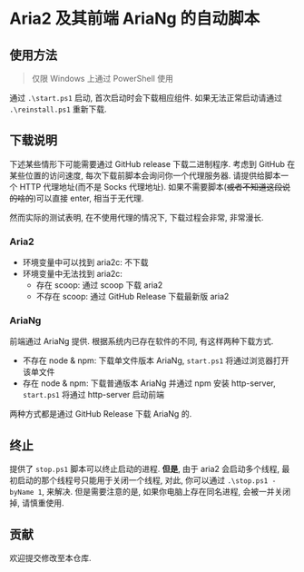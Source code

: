 # Aria2 及其前端 AriaNg 的自动脚本

## 使用方法

> 仅限 Windows 上通过 PowerShell 使用

通过 `.\start.ps1` 启动, 首次启动时会下载相应组件. 如果无法正常启动请通过 `.\reinstall.ps1` 重新下载.

## 下载说明

下述某些情形下可能需要通过 GitHub release 下载二进制程序. 考虑到 GitHub 在某些位置的访问速度, 每次下载前脚本会询问你一个代理服务器. 请提供给脚本一个 HTTP 代理地址(而不是 Socks 代理地址). 如果不需要脚本(~~或者不知道这段说的啥的~~)可以直接 enter, 相当于无代理.

然而实际的测试表明, 在不使用代理的情况下, 下载过程会非常, 非常漫长.

### Aria2

- 环境变量中可以找到 aria2c: 不下载
- 环境变量中无法找到 aria2c:
  - 存在 scoop: 通过 scoop 下载 aria2
  - 不存在 scoop: 通过 GitHub Release 下载最新版 aria2

### AriaNg

前端通过 AriaNg 提供. 根据系统内已存在软件的不同, 有这样两种下载方式.

- 不存在 node & npm: 下载单文件版本 AriaNg, `start.ps1` 将通过浏览器打开该单文件
- 存在 node & npm: 下载普通版本 AriaNg 并通过 npm 安装 http-server, `start.ps1` 将通过 http-server 启动前端

两种方式都是通过 GitHub Release 下载 AriaNg 的.

## 终止

提供了 `stop.ps1` 脚本可以终止启动的进程. **但是**, 由于 aria2 会启动多个线程, 最初启动的那个线程号只能用于关闭一个线程, 对此, 你可以通过 `.\stop.ps1 -byName 1`, 来解决. 但是需要注意的是, 如果你电脑上存在同名进程, 会被一并关闭掉, 请慎重使用.

## 贡献

欢迎提交修改至本仓库.
